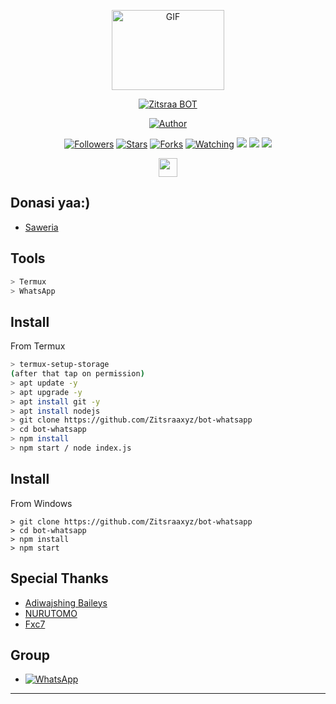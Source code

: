 <p align="center">
<img src="https://media.giphy.com/media/FeVg8ViEczcxG/giphy.gif" alt="GIF" width="180" height="128"/>
</p>
<p align="center">
<a href="#"><img title="Zitsraa BOT" src="https://img.shields.io/badge/Zitsraa BOT-green?colorA=%23ff0000&colorB=%23017e40&style=for-the-badge"></a>
</p>
<p align="center">
<a href="https://github.com/Zitsraaxyz"><img title="Author" src="https://img.shields.io/badge/Author-Zitsraa-blue.svg?style=for-the-badge&logo=github"></a>
</p>
<p align="center">
<a href="https://github.com/Zitsraaxyz?tab=followers"><img title="Followers" src="https://img.shields.io/github/followers/Zitsraaxyz?color=blue&style=flat-square"></a>
<a href="https://github.com/Zitsraaxyz/botwa-main/stargazers/"><img title="Stars" src="https://img.shields.io/github/stars/Zitsraaxyz/wa-bot?color=blue&style=flat-square"></a>
<a href="https://github.com/Zitsraaxyz/botwa-main/network/members"><img title="Forks" src="https://img.shields.io/github/forks/Zitsraaxyz/botwa-main?color=blue&style=flat-square"></a>
<a href="https://github.com/Zitsraaxyz/botwa-main/watchers"><img title="Watching" src="https://img.shields.io/github/watchers/Urbaeexyz/botwa-main?label=Watchers&color=blue&style=flat-square"></a>
<img src="https://img.shields.io/node/v/@open-wa/wa-automate.svg?color=blue" />
<a href="https://www.npmjs.com/package/@open-wa/wa-automate"><img src="https://img.shields.io/npm/v/@open-wa/wa-automate.svg?color=blue" /></a>
<a href="https://hits.seeyoufarm.com"><img src="https://hits.seeyoufarm.com/api/count/incr/badge.svg?url=https%3A%2F%2Fgithub.com%2FUrbaeexyz%2Fwa-bot&count_bg=%23476FFF&title_bg=%23868080&icon=openbadges.svg&icon_color=%23E7E7E7&title=visitors&edge_flat=false"/></a>
<p align='center'>
   <a href="https://instagram.com/__zitsraa"><img height="30" src="https://github.com/TobyG74/TobyG74/blob/main/instagram.jpg?raw=true"></a>
</P>




## Donasi yaa:)

* [Saweria](https://saweria.co/Zitsraa)


## Tools

```bash
> Termux
> WhatsApp
```

## Install

From Termux

```bash
> termux-setup-storage
(after that tap on permission)
> apt update -y
> apt upgrade -y
> apt install git -y
> apt install nodejs
> git clone https://github.com/Zitsraaxyz/bot-whatsapp
> cd bot-whatsapp
> npm install
> npm start / node index.js
```

## Install

From Windows
```
> git clone https://github.com/Zitsraaxyz/bot-whatsapp
> cd bot-whatsapp
> npm install
> npm start
```



## Special Thanks

* [Adiwajshing Baileys](https://github.com/adiwajshing/baileys)
* [NURUTOMO](https://github.com/nurutomo)
* [Fxc7](https://github.com/Fxc7)




## Group

* <a href="https://chat.whatsapp.com/GwGvfNDJ8pXIWHVzaFmaco"><img alt="WhatsApp" src="https://img.shields.io/badge/WhatsApp%20Group-25D366?style=for-the-badge&logo=whatsapp&logoColor=white"/></a>

---

